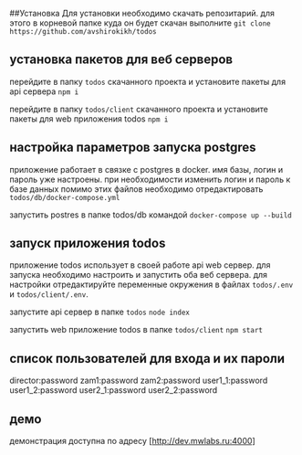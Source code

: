 ##Установка 
Для установки необходимо скачать репозитарий. для этого в корневой папке куда он будет скачан выполните
`git clone https://github.com/avshirokikh/todos`

## установка пакетов для веб серверов
перейдите в папку `todos` скачанного проекта  и установите пакеты для api сервера 
  `npm i`

перейдите в папку `todos/client` скачанного проекта  и установите пакеты для web приложения todos 
  `npm i`

## настройка параметров запуска postgres
приложение работает в связке с postgres в docker. имя базы, логин и пароль уже настроены. при необходимости изменить логин и пароль к базе данных помимо этих файлов необходимо отредактировать `todos/db/docker-compose.yml`

запустить postres в папке todos/db командой
  `docker-compose up --build`

## запуск приложения todos
приложение todos использует в своей работе api web сервер. для запуска необходимо настроить и запустить оба веб сервера. для настройки отредактируйте переменные окружения в файлах `todos/.env` и `todos/client/.env`. 

запустите api сервер в папке `todos`
  `node index`

запустить web приложение todos в папке `todos/client`
  `npm start`

## список пользователей для входа и их пароли
director:password
zam1:password
zam2:password
user1_1:password
user1_2:password
user2_1:password
user2_2:password

## демо
демонстрация доступна по адресу [http://dev.mwlabs.ru:4000]

